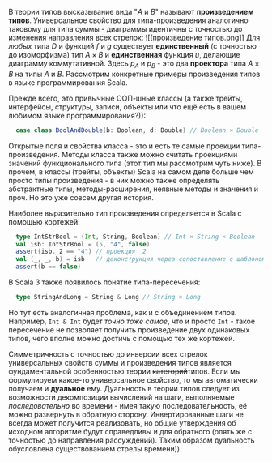 
В теории типов высказывание вида "$A$ и $B$" называют **произведением типов**. Универсальное свойство для типа-произведения аналогично таковому для типа суммы - диаграммы идентичны с точностью до изменения направления всех стрелок:
![[произведение типов.png]]
Для *любых* типа $D$ и функций $f$ и $g$ существует **единственный** (с точностью до изоморфизма) тип $A\times B$ и **единственная** функция $u$, делающие диаграмму коммутативной. Здесь $p_A$ и $p_B$ - это два **проектора** типа $A\times B$ на типы $A$ и $B$. Рассмотрим конкретные примеры произведения типов в языке программирования Scala.

Прежде всего, это привычные ООП-шные классы (а также трейты, интерфейсы, структуры, записи, объекты или что ещё есть в вашем любимом языке программирования?)):
```scala
  case class BoolAndDouble(b: Boolean, d: Double) // Boolean × Double
```
Открытые поля и свойства класса - это и есть те самые проекции типа-произведения. Методы класса также можно считать проекциями значений функционального типа (этот тип мы рассмотрим чуть ниже). В прочем, в классы (трейты, объекты) Scala на самом деле больше чем просто типы произведения - в них можно также определять абстрактные типы, методы-расширения, неявные методы и значения и проч. Но это уже совсем другая история.

Наиболее выразительно тип произведения определяется в Scala c помощью кортежей:
```scala
  type IntStrBool = (Int, String, Boolean) // Int × String × Boolean
  val isb: IntStrBool = (5, "4", false)
  assert(isb._2 == "4") // проекция _2
  val (_, _, b) = isb   // деконструкция через сопоставление с шаблоном
  assert(b == false)
```

В Scala 3 также появилось понятие типа-пересечения:
```scala
  type StringAndLong = String & Long // String × Long
```
Но тут есть аналогичная проблема, как и с объединением типов. Например, `Int & Int` будет *точно тоже самое*, что и просто `Int` - такое пересечение не позволяет получить произведение двух одинаковых типов, чего вполне можно достичь с помощью тех же кортежей.

Симметричность с точностью до инверсии всех стрелок универсальных свойств суммы и произведения типов является фундаментальной особенностью теории ~~категорий~~типов. Если мы формулируем какое-то универсальное свойство, то мы автоматически получаем и **дуальное** ему. Дуальность в теории типов следует из возможности декомпозиции вычислений на шаги, выполняемые *последовательно* во времени - имея такую последовательность, её можно развернуть в обратную сторону. Инвертированные шаги не всегда может получится реализовать, но общие утверждения об исходном алгоритме будут справедливы и для обратного (опять же с точностью до направления рассуждений). Таким образом дуальность обусловлена существованием стрелы времени)).